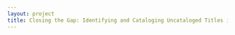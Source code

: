 ```yaml
--- 
layout: project 
title: Closing the Gap: Identifying and Cataloging Uncataloged Titles in the Classed Collections at the American Antiquarian Society
---
```



